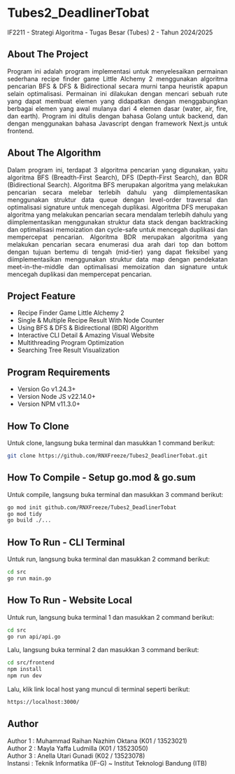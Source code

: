 # Tubes2_DeadlinerTobat
IF2211 - Strategi Algoritma - Tugas Besar (Tubes) 2 - Tahun 2024/2025

## About The Project
<p align = "justify">
Program ini adalah program implementasi untuk menyelesaikan permainan sederhana recipe finder game Little Alchemy 2 menggunakan algoritma pencarian BFS & DFS & Bidirectional secara murni tanpa heuristik apapun selain optimalisasi. Permainan ini dilakukan dengan mencari sebuah rute yang dapat membuat elemen yang didapatkan dengan menggabungkan berbagai elemen yang awal mulanya dari 4 elemen dasar (water, air, fire, dan earth). Program ini ditulis dengan bahasa Golang untuk backend, dan dengan menggunakan bahasa Javascript dengan framework Next.js untuk frontend.</p>

## About The Algorithm
<p align = "justify">
Dalam program ini, terdapat 3 algoritma pencarian yang digunakan, yaitu algoritma BFS (Breadth-First Search), DFS (Depth-First Search), dan BDR (Bidirectional Search). Algoritma BFS merupakan algoritma yang melakukan pencarian secara melebar terlebih dahulu yang diimplementasikan menggunakan struktur data queue dengan level-order traversal dan optimalisasi signature untuk mencegah duplikasi. Algoritma DFS merupakan algoritma yang melakukan pencarian secara mendalam terlebih dahulu yang diimplementasikan menggunakan struktur data stack dengan backtracking dan optimalisasi memoization dan cycle-safe untuk mencegah duplikasi dan mempercepat pencarian. Algoritma BDR merupakan algoritma yang melakukan pencarian secara enumerasi dua arah dari top dan bottom dengan tujuan bertemu di tengah (mid-tier) yang dapat fleksibel yang diimplementasikan menggunakan struktur data map dengan pendekatan meet-in-the-middle dan optimalisasi memoization dan signature untuk mencegah duplikasi dan mempercepat pencarian.</p>

## Project Feature
- Recipe Finder Game Little Alchemy 2
- Single & Multiple Recipe Result With Node Counter
- Using BFS & DFS & Bidirectional (BDR) Algorithm
- Interactive CLI Detail & Amazing Visual Website
- Multithreading Program Optimization
- Searching Tree Result Visualization

## Program Requirements
- Version Go v1.24.3+
- Version Node JS v22.14.0+
- Version NPM v11.3.0+

## How To Clone
Untuk clone, langsung buka terminal dan masukkan 1 command berikut:
```bash
git clone https://github.com/RNXFreeze/Tubes2_DeadlinerTobat.git
```

## How To Compile - Setup go.mod & go.sum
Untuk compile, langsung buka terminal dan masukkan 3 command berikut:
```bash
go mod init github.com/RNXFreeze/Tubes2_DeadlinerTobat
go mod tidy
go build ./...
```

## How To Run - CLI Terminal
Untuk run, langsung buka terminal dan masukkan 2 command berikut:
```bash
cd src
go run main.go
```

## How To Run - Website Local
Untuk run, langsung buka terminal 1 dan masukkan 2 command berikut:
```bash
cd src
go run api/api.go
```
Lalu, langsung buka terminal 2 dan masukkan 3 command berikut:
```bash
cd src/frontend
npm install
npm run dev
```
Lalu, klik link local host yang muncul di terminal seperti berikut:
```bash
https://localhost:3000/
```

## Author
Author 1 : Muhammad Raihan Nazhim Oktana (K01 / 13523021)
<br>
Author 2 : Mayla Yaffa Ludmilla (K01 / 13523050)
<br>
Author 3 : Anella Utari Gunadi (K02 / 13523078)
<br>
Instansi : Teknik Informatika (IF-G) ~ Institut Teknologi Bandung (ITB)

